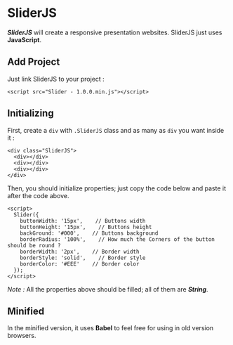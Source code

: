 # SliderJS

***SliderJS*** will create a responsive presentation websites. SliderJS just uses **JavaScript**.

## Add Project

Just link SliderJS to your project :
```
<script src="Slider - 1.0.0.min.js"></script>
```

## Initializing

First, create a `div` with `.SliderJS` class and as many as `div` you want inside it :
```
<div class="SliderJS">
  <div></div>
  <div></div>
  <div></div>
</div>
```

Then, you should initialize properties; just copy the code below and paste it after the code above.
```
<script>
  Slider({
    buttonWidth: '15px',    // Buttons width
    buttonHeight: '15px',    // Buttons height
    backGround: '#000',    // Buttons background
    borderRadius: '100%',    // How much the Corners of the button should be round ?
    borderWidth: '2px',    // Border width
    borderStyle: 'solid',    // Border style
    borderColor: '#EEE'    // Border color
  });
</script>
```
*Note :* All the properties above should be filled; all of them are ***String***.

## Minified

In the minified version, it uses **Babel** to feel free for using in old version browsers.
